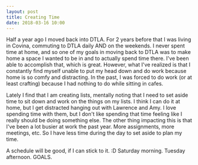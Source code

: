 ```yaml
---
layout: post
title: Creating Time
date: 2018-03-16 10:00
---
```


Half a year ago I moved back into DTLA.  For 2 years before that I was living in Covina, commuting to DTLA daily AND on the weekends.  I never spent time at home, and so one of my goals in moving back to DTLA was to make home a space I wanted to be in and to actually spend time there.  I've been able to accomplish that, which is great.  However, what I've realized is that I constantly find myself unable to put my head down and do work because home is so comfy and distracting.  In the past, I was forced to do work (or at least crafting) because I had nothing to do while sitting in cafes.

Lately I find that I am creating lists, mentally noting that I need to set aside time to sit down and work on the things on my lists.  I think I can do it at home, but I get distracted hanging out with Lawrence and Amy.  I love spending time with them, but I don't like spending that time feeling like I really should be doing something else.  The other thing impacting this is that I've been a lot busier at work the past year.  More assignments, more meetings, etc.  So I have less time during the day to set aside to plan my time.

A schedule will be good, if I can stick to it.  :D  Saturday morning.  Tuesday afternoon.  GOALS.
